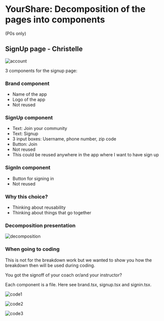 # YourShare: Decomposition of the pages into components

(P0s only)

## SignUp page - Christelle

![account](https://github.com/tnt-summer-academy/Curriculum/blob/main/Reference/YourShare-screens/YS_account.png)

3 components for the signup page:

### Brand component

  * Name of the app
  * Logo of the app
  * Not reused
  
### SignUp component

  * Text: Join your community
  * Text: Signup 
  * 3 input boxes: Username, phone number, zip code
  * Button: Join
  * Not reused 
  * This could be reused anywhere in the app where I want to have sign up
  
### SignIn component

  * Button for signing in
  * Not reused
  
### Why this choice?

* Thinking about reusability
* Thinking about things that go together

### Decomposition presentation

![decomposition](https://github.com/tnt-summer-academy/Team00-AppPrototype/blob/main/yourshare/screenshots/3components.png)

### When going to coding

This is not for the breakdown work but we wanted to show you how the breakdown then will be used during coding.

You got the signoff of your coach or/and your instructor?

Each component is a file. Here see brand.tsx, signup.tsx and signin.tsx.

![code1](https://github.com/tnt-summer-academy/Team00-AppPrototype/blob/main/yourshare/screenshots/brand.png)

![code2](https://github.com/tnt-summer-academy/Team00-AppPrototype/blob/main/yourshare/screenshots/signin.png)

![code3](https://github.com/tnt-summer-academy/Team00-AppPrototype/blob/main/yourshare/screenshots/signup.png)
